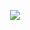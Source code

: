 <p align="center">
<a href="https://4card.me" target="_blank"><img src="http://52.68.69.148/get/?name=chihiro-yabuta&key=003fa8353b50cad4ab9e64d123acc2071126b013edd5d00839babc075a5e2e8d" /></a>
</p>
